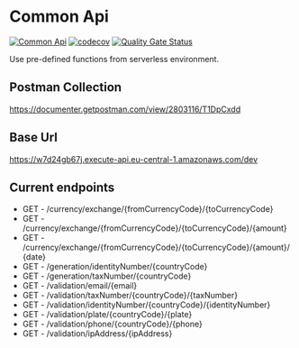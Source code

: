 # Common Api

[![Common Api](https://circleci.com/gh/CommonFunctions/common-api.svg?style=svg&circle-token=c0fc8dd0db5c9af0e9c1e9b083a96e9b6f60217c)](https://circleci.com/gh/CommonFunctions/common-api) [![codecov](https://codecov.io/gh/CommonFunctions/common-api/branch/master/graph/badge.svg)](https://codecov.io/gh/CommonFunctions/common-api) [![Quality Gate Status](https://sonarcloud.io/api/project_badges/measure?project=CommonFunctions_common-api&metric=alert_status)](https://sonarcloud.io/dashboard?id=CommonFunctions_common-api)

Use pre-defined functions from serverless environment.

## Postman Collection
https://documenter.getpostman.com/view/2803116/T1DpCxdd

## Base Url
https://w7d24gb67j.execute-api.eu-central-1.amazonaws.com/dev

## Current endpoints
- GET - /currency/exchange/{fromCurrencyCode}/{toCurrencyCode}
- GET - /currency/exchange/{fromCurrencyCode}/{toCurrencyCode}/{amount}
- GET - /currency/exchange/{fromCurrencyCode}/{toCurrencyCode}/{amount}/{date}
- GET - /generation/identityNumber/{countryCode}
- GET - /generation/taxNumber/{countryCode}
- GET - /validation/email/{email}
- GET - /validation/taxNumber/{countryCode}/{taxNumber}
- GET - /validation/identityNumber/{countryCode}/{identityNumber}
- GET - /validation/plate/{countryCode}/{plate}
- GET - /validation/phone/{countryCode}/{phone}
- GET - /validation/ipAddress/{ipAddress}
